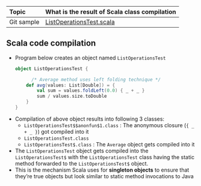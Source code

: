 | Topic | What is the result of Scala class compilation |
| :--- | :--- |
| Git sample | [ListOperationsTest.scala](https://github.com/inbravo/scala-src/blob/master/src/main/scala/com/inbravo/lang/ListOperationsTest.scala)|


##	Scala code compilation

*	Program below creates an object named `ListOperationsTest`
	```scala
	object ListOperationsTest {
	
		  /* Average method uses left folding technique */
		def avg(values: List[Double]) = {
			val sum = values.foldLeft(0.0) { _ + _ }
			sum / values.size.toDouble
		}
	}
	```
*	Compilation of above object results into following 3 classes: 
	*	`ListOperationsTest$$anonfun$1.class` 		: 	The anonymous closure (`{ _ + _ }`) got compiled into it
	*	`ListOperationsTest.class`		
	*	`ListOperationsTest$.class`			:	The `Average` object gets compiled into it
*	The `ListOperationsTest` object gets compiled into the `ListOperationsTest$` with the `ListOperationsTest` class having the static method forwarded to the `ListOperationsTest$` object. 
*	This is the mechanism Scala uses for **singleton objects** to ensure that they’re true objects but look similar to static method invocations to Java
